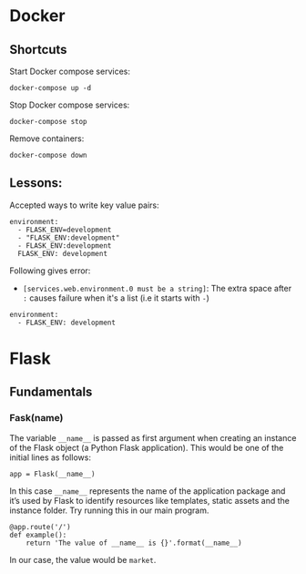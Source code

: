 # Docker
## Shortcuts
Start Docker compose services:
```
docker-compose up -d
```

Stop Docker compose services:
```
docker-compose stop
```

Remove containers:
```
docker-compose down
```

## Lessons:
Accepted ways to write key value pairs:
```
environment:
  - FLASK_ENV=development
  - "FLASK_ENV:development"
  - FLASK_ENV:development
  FLASK_ENV: development
```

Following gives error:
- `[services.web.environment.0 must be a string]`: The extra space after `:` causes failure when it's a list (i.e it starts with `-`)
```
environment:
  - FLASK_ENV: development
```

# Flask
## Fundamentals
### Fask(name)
The variable `__name__` is passed as first argument when creating an instance of the Flask object (a Python Flask application). This would be one of the initial lines as follows:
```
app = Flask(__name__)
```

In this case `__name__` represents the name of the application package and it’s used by Flask to identify resources like templates, static assets and the instance folder. Try running this in our main program.

```
@app.route('/')
def example():
    return 'The value of __name__ is {}'.format(__name__)
```

In our case, the value would be `market`.
